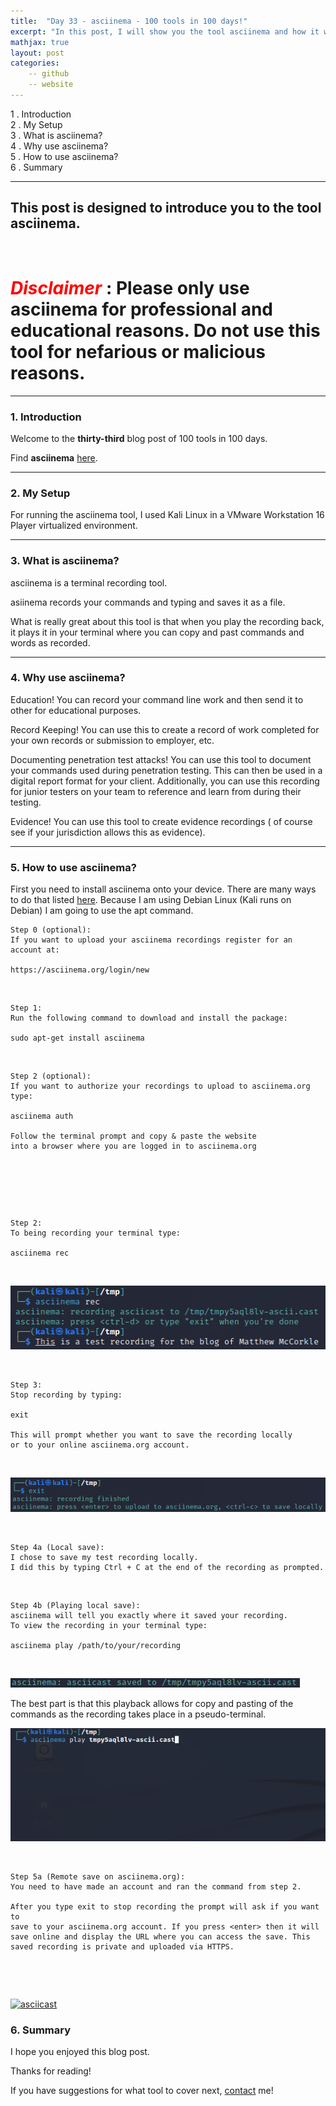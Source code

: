 ```yaml
---
title:  "Day 33 - asciinema - 100 tools in 100 days!"
excerpt: "In this post, I will show you the tool asciinema and how it works."
mathjax: true
layout: post
categories:
    -- github
    -- website
---
```


1 . Introduction
<br>
2 . My Setup
<br>
3 . What is asciinema?
<br>
4 . Why use asciinema?
<br>
5 . How to use asciinema?
<br>
6 . Summary

---

## This post is designed to introduce you to the tool asciinema.

![]()

# <span style="color:red">***Disclaimer***</span> : **Please only use asciinema for professional and educational reasons. Do not use this tool for nefarious or malicious reasons.**

---

### 1. **Introduction**

Welcome to the **thirty-third** blog post of 100 tools in 100 days.<br> 

Find **asciinema** [here](https://asciinema.org/).



---

### 2. **My Setup**

For running the asciinema tool, I used Kali Linux in a VMware Workstation 16 Player virtualized environment.

---

### 3. **What is asciinema?**

asciinema is a terminal recording tool. 

asiinema records your commands and typing and saves it as a file. 

What is really great about this tool is that when you play the recording back, it plays it in your terminal where you can copy and past commands and words as recorded. 

---

### 4. **Why use asciinema?**

Education! You can record your command line work and then send it to other for educational purposes.

Record Keeping! You can use this to create a record of work completed for your own records or submission to employer, etc. 

Documenting penetration test attacks! You can use this tool to document your commands used during penetration testing. This can then be used in a digital report format for your client. Additionally, you can use this recording for junior testers on your team to reference and learn from during their testing. 

Evidence! You can use this tool to create evidence recordings ( of course see if your jurisdiction allows this as evidence).

---

### 5. **How to use asciinema?**

First you need to install asciinema onto your device. There are many ways to do that listed [here](https://asciinema.org/docs/installation).
Because I am using Debian Linux (Kali runs on Debian) I am going to use the apt command.

    Step 0 (optional):
    If you want to upload your asciinema recordings register for an account at:

    https://asciinema.org/login/new

<br>    
    
    Step 1:
    Run the following command to download and install the package:

    sudo apt-get install asciinema

<br>

    Step 2 (optional):
    If you want to authorize your recordings to upload to asciinema.org type:

    asciinema auth

    Follow the terminal prompt and copy & paste the website 
    into a browser where you are logged in to asciinema.org

<br>

![]()

<br>

    Step 2:
    To being recording your terminal type:

    asciinema rec

<br>

![](https://raw.githubusercontent.com/matthewomccorkle/matthewomccorkle.github.io/master/_posts/assets/100%20tools/asciinema/asciinema1.PNG)

<br>

    Step 3:
    Stop recording by typing:
    
    exit
    
    This will prompt whether you want to save the recording locally 
    or to your online asciinema.org account.

<br>

![](https://raw.githubusercontent.com/matthewomccorkle/matthewomccorkle.github.io/master/_posts/assets/100%20tools/asciinema/asciinema2.PNG)

<br>

    Step 4a (Local save):
    I chose to save my test recording locally.
    I did this by typing Ctrl + C at the end of the recording as prompted.

<br>

    Step 4b (Playing local save):
    asciinema will tell you exactly where it saved your recording.
    To view the recording in your terminal type:

    asciinema play /path/to/your/recording

<br>

![](https://raw.githubusercontent.com/matthewomccorkle/matthewomccorkle.github.io/master/_posts/assets/100%20tools/asciinema/asciinema5.PNG)


The best part is that this playback allows for copy and pasting of the commands as the recording takes place in a pseudo-terminal.

![](https://raw.githubusercontent.com/matthewomccorkle/matthewomccorkle.github.io/master/_posts/assets/100%20tools/asciinema/asciinema.gif)

<br>

    Step 5a (Remote save on asciinema.org):
    You need to have made an account and ran the command from step 2.

    After you type exit to stop recording the prompt will ask if you want to 
    save to your asciinema.org account. If you press <enter> then it will 
    save online and display the URL where you can access the save. This 
    saved recording is private and uploaded via HTTPS.

<br>

![]()

[![asciicast](https://asciinema.org/a/hjWFkp9ir5uinW4NeuebPGZW0.svg)](https://asciinema.org/a/hjWFkp9ir5uinW4NeuebPGZW0)



### 6. **Summary**



I hope you enjoyed this blog post.

Thanks for reading!<br>

If you have suggestions for what tool to cover next, [contact](mailto:matthew.o.mccorkle@gmail.com) me!
